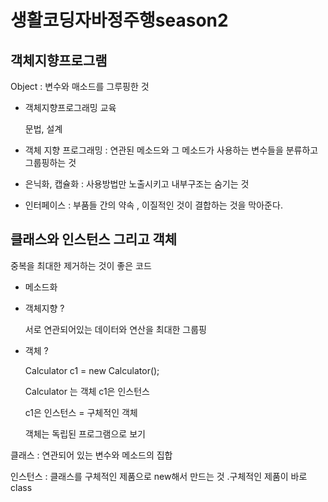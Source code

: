 # 생활코딩자바정주행season2

## 객체지향프로그램

Object : 변수와 매소드를 그루핑한 것

* 객체지향프로그래밍 교육

  문법, 설계



* 객체 지향 프로그래밍 : 연관된 메소드와 그 메소드가 사용하는 변수들을 분류하고 그룹핑하는 것
* 은닉화, 캡슐화 : 사용방법만 노출시키고 내부구조는 숨기는 것
* 인터페이스 : 부품들 간의 약속 , 이질적인 것이 결합하는 것을 막아준다.

## 클래스와 인스턴스 그리고 객체

중복을 최대한 제거하는 것이 좋은 코드

- 메소드화

- 객체지향 ?

  서로 연관되어있는 데이터와 연산을 최대한 그룹핑

- 객체 ?

  Calculator c1 = new Calculator();

  Calculator 는 객체 c1은 인스턴스

  c1은 인스턴스 = 구체적인 객체 

  객체는 독립된 프로그램으로 보기

클래스 : 연관되어 있는 변수와 메소드의 집합

인스턴스 : 클래스를 구체적인 제품으로 new해서 만드는 것 .구체적인 제품이 바로 class